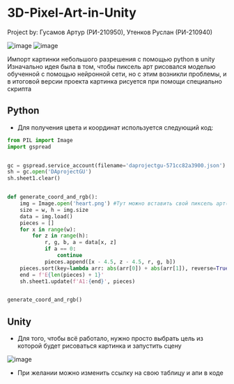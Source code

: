 # 3D-Pixel-Art-in-Unity
Project by: Гусамов Артур (РИ-210950), Утенков Руслан (РИ-210940)

![image](https://user-images.githubusercontent.com/77449049/207890956-f87ee465-824f-4b93-b877-c0d3689ba255.png)
![image](https://user-images.githubusercontent.com/77449049/207891219-00ce08fb-491f-4c25-a1f4-3f48a88fe295.png)

Импорт картинки небольшого разрешения с помощью python в unity
Изначально идея была в том, чтобы пиксель арт рисовался моделью обученной с помощью нейронной сети, но с этим возникли проблемы,
и в итоговой версии проекта картинка рисуется при помощи специально скрипта

## Python
- Для получения цвета и координат используется следующий код:
```py
from PIL import Image
import gspread


gc = gspread.service_account(filename='daprojectgu-571cc82a3900.json') #Для корректной работы с Excel была настроена связь через cloud.Google
sh = gc.open('DAprojectGU')
sh.sheet1.clear()


def generate_coord_and_rgb():
    img = Image.open('heart.png') #Тут можно вставить свой пиксель арт(для корректного отображения стоит использовать арты не более 16x16 пикселей)
    size = w, h = img.size
    data = img.load()
    pieces = []
    for x in range(w):
        for z in range(h):
            r, g, b, a = data[x, z]
            if a == 0:
                continue
            pieces.append([x - 4.5, z - 4.5, r, g, b])
    pieces.sort(key=lambda arr: abs(arr[0]) + abs(arr[1]), reverse=True)
    end = f'E{len(pieces) + 1}'
    sh.sheet1.update(f'A1:{end}', pieces)


generate_coord_and_rgb()
```
## Unity
- Для того, чтобы всё работало, нужно просто выбрать цель из которой будет рисоваться картинка и запустить сцену

![image](https://user-images.githubusercontent.com/77449049/207891540-212a3473-fe5c-459e-9797-6ffdaa500904.png)

- При желании можно изменить ссылку на свою таблицу и апи в коде

